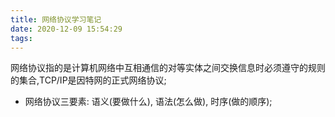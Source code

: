 ```yaml
---
title: 网络协议学习笔记
date: 2020-12-09 15:54:29
tags:
---
```

网络协议指的是计算机网络中互相通信的对等实体之间交换信息时必须遵守的规则的集合,TCP/IP是因特网的正式网络协议;    
+ 网络协议三要素: 语义(要做什么), 语法(怎么做), 时序(做的顺序);

